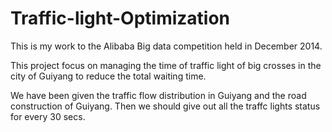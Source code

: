 # Traffic-light-Optimization

This is my work to the Alibaba Big data competition held in December 2014.

This project focus on managing the time of traffic light of big crosses in the city of Guiyang to reduce the total waiting time.

We have been given the traffic flow distribution in Guiyang and the road construction of Guiyang. Then we should give out all the traffc lights status for every 30 secs.
